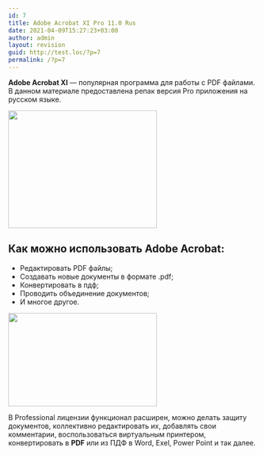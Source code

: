 ```yaml
---
id: 7
title: Adobe Acrobat XI Pro 11.0 Rus
date: 2021-04-09T15:27:23+03:00
author: admin
layout: revision
guid: http://test.loc/?p=7
permalink: /?p=7
---
```

**Adobe Acrobat XI** — популярная программа для работы с PDF файлами. В данном материале предоставлена репак версия Pro приложения на русском языке.

<img loading="lazy" class="size-medium wp-image-6 aligncenter" src="http://test.loc/wp-content/uploads/2021/04/screenshot_1-300x237.jpg" alt="" width="300" height="237" srcset="http://test.loc/wp-content/uploads/2021/04/screenshot_1-300x237.jpg 300w, http://test.loc/wp-content/uploads/2021/04/screenshot_1.jpg 448w" sizes="(max-width: 300px) 100vw, 300px" /> 

## Как можно использовать Adobe Acrobat:

  * Редактировать PDF файлы;
  * Создавать новые документы в формате .pdf;
  * Конвертировать в пдф;
  * Проводить объединение документов;
  * И многое другое.

<img loading="lazy" class="size-medium wp-image-5 aligncenter" src="http://test.loc/wp-content/uploads/2021/04/pro-300x188.jpg" alt="" width="300" height="188" srcset="http://test.loc/wp-content/uploads/2021/04/pro-300x188.jpg 300w, http://test.loc/wp-content/uploads/2021/04/pro-1024x643.jpg 1024w, http://test.loc/wp-content/uploads/2021/04/pro-768x482.jpg 768w, http://test.loc/wp-content/uploads/2021/04/pro.jpg 1281w" sizes="(max-width: 300px) 100vw, 300px" /> 

В Professional лицензии функционал расширен, можно делать защиту документов, коллективно редактировать их, добавлять свои комментарии, воспользоваться виртуальным принтером, конвертировать в **PDF** или из ПДФ в Word, Exel, Power Point и так далее.